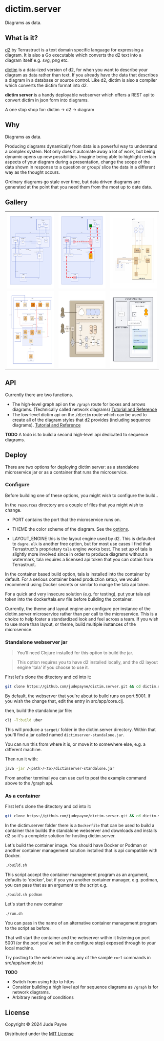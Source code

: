 # dictim.server
Diagrams as data.

## What is it?

[d2](https://github.com/terrastruct/d2) by Terrastruct is a text domain specific language for expressing a diagram. It is also a Go executable which converts the d2 text into a diagram itself e.g. svg, png etc.

[dictim](https://github.com/judepayne/dictim) is a data-ized version of d2, for when you want to describe your diagram as data rather than text. If you already have the data that describes a diagram in a database or source control. Like d2, dictim is also a compiler which converts the dictim format into d2.

**dictim server** is a handy deployable webserver which offers a REST api to convert dictim in json form into diagrams.

A one stop shop for:    dictim -> d2 -> diagram


## Why

Diagrams as data.

Producing diagrams dynamically from data is a powerful way to understand a complex system. Not only does it automate away a lot of work, but being dynamic opens up new possibilities. Imagine being able to highlight certain aspects of your diagram during a presentation, change the scope of the data shown in response to a question or group/ slice the data in a different way as the thought occurs.

Ordinary diagrams go stale over time, but data driven diagrams are generated at the point that you need them from the most up to date data.


## Gallery

<table style="float:middle">
  <tr>
    <td><img src="images/gallery1.svg" width=250 height=250></td>
    <td><img src="images/gallery2.svg" width=250 height=250></td>
    <td><img src="images/gallery3.svg" width=250 height=250></td>
  </tr>
  <tr>
    <td><img src="images/gallery6.svg" width=250 height=250></td>
    <td><img src="images/gallery8.png" width=250 height=250></td>
    <td><img src="images/gallery7.svg" width=250 height=250></td>
  </tr>
</table>


## API

Currently there are two functions.
- The high-level graph api on the `/graph` route for boxes and arrows diagrams. (Technically called network diagrams) [Tutorial and Reference](graph_ref.md)
- The low-level dictim api on the `/dictim` route which can be used to create all of the diagram styles that d2 provides (including sequence diagrams). [Tutorial and Reference](dictim_ref.md)


**TODO** A todo is to build a second high-level api dedicated to sequence diagrams.


## Deploy

There are two options for deploying dictim server: as a standalone microservice jar or as a container that runs the microservice.

### Configure

Before building one of these options, you might wish to configure the build..

In the `resources` directory are a couple of files that you might wish to change.

- PORT contains the port that the microservice runs on.

- THEME the color scheme of the diagram. See the [options](https://d2lang.com/tour/themes/).

- LAYOUT_ENGINE this is the layout engine used by d2. This is defaulted to `dagre`. `elk` is another free option, but for most use cases I find that Terrastruct's proprietary `tala` engine works best. The set up of tala is slightly more involved since in order to produce diagrams without a watermark, tala requires a licensed api token that you can obtain from Terrastruct.

In the container based build option, tala is installed into the container by default. For a serious container based production setup, we would recommend using Docker secrets or similar to mange the tala api token.

For a quick and very insecure solution (e.g. for testing), put your tala api token into the docker/tala.env file before building the container.

Currently, the theme and layout engine are configure per instance of the dictim.server microservice rather than per call to the microservice. This is a choice to help foster a standardized look and feel across a team. If you wish to use more than layout, or theme, build multiple instances of the microservice.

### Standalone webserver jar

  > You'll need Clojure installed for this option to build the jar.

  > This option requires you to have d2 installed locally, and the d2 layout engine 'tala' if you choose to use it.

First let's clone the ditectory and cd into it:

```bash
git clone https://github.com/judepayne/dictim.server.git && cd dictim.server
```

By default, the webserver that you're about to build runs on port 5001. If you wish the change that, edit the entry in src/app/core.clj.

then, build the standalone jar file:

```bash
clj -T:build uber
```

This will produce a `target/` folder in the dictim.server directory. Within that you'll find a jar called named `dictimserver-standalone.jar`.

You can run this from where it is, or move it to somewhere else, e.g. a different machine.

Then run it with:

```bash
java -jar /<path>/<to>/dictimserver-standalone.jar
```

From another terminal you can use curl to post the example command above to the /graph api.


### As a container

First let's clone the ditectory and cd into it:

```bash
git clone https://github.com/judepayne/dictim.server.git && cd dictim.server
```

In the dictim.server folder there is a `Dockerfile` that can be used to build a container than builds the standalone webserver and downloads and installs d2 so it's a complete solution for hosting dictim.server.

Let's build the container image. You should have Docker or Podman or another container management solution installed that is api compatible with Docker.

```bash
./build.sh
```

This script accept the container management program as an argument, defaults to 'docker', but if you you another container manager, e.g. podman, you can pass that as an argument to the script e.g.

```bash
./build.sh podman
```


Let's start the new container

```bash
./run.sh
```

You can pass in the name of an alternative container management program to the script as before.

That will start the container and the webserver within it listening on port 5001 (or the port you've set in the configure step) exposed through to your local machine.

Try posting to the webserver using any of the sample `curl` commands in src/app/sample.txt


**TODO**
- Switch from using http to https
- Consider building a high level api for sequence diagrams as `/graph` is for network diagrams.
- Arbitrary nesting of conditions


## License

Copyright © 2024 Jude Payne

Distributed under the [MIT License](http://opensource.org/licenses/MIT)